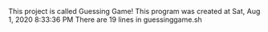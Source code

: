 This project is called Guessing Game!
This program was created at Sat, Aug  1, 2020  8:33:36 PM
There are 19 lines in guessinggame.sh
